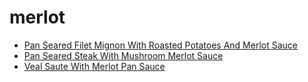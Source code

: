 # merlot

 * [Pan Seared Filet Mignon With Roasted Potatoes And Merlot Sauce](index/p/pan-seared-filet-mignon-with-roasted-potatoes-and-merlot-sauce-13608.json)
 * [Pan Seared Steak With Mushroom Merlot Sauce](index/p/pan-seared-steak-with-mushroom-merlot-sauce-104819.json)
 * [Veal Saute With Merlot Pan Sauce](index/v/veal-saute-with-merlot-pan-sauce-103007.json)
